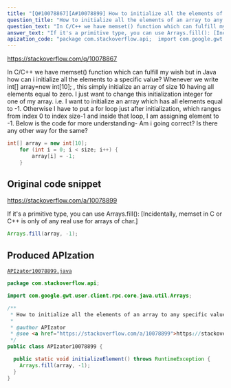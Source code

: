 ```yaml
---
title: "[Q#10078867][A#10078899] How to initialize all the elements of an array to any specific value in java"
question_title: "How to initialize all the elements of an array to any specific value in java"
question_text: "In C/C++ we have memset() function which can fulfill my wish but in Java how can i initialize all the elements to a specific value? Whenever we write int[] array=new int[10]; , this simply initialize an array of size 10 having all elements equal to zero. I just want to change this initialization integer for one of my array. i.e. I want to initialize an array which has all elements equal to -1. Otherwise I have to put a for loop just after initialization, which ranges from index 0 to index size-1 and inside that loop, I am assigning element to -1. Below is the code for more understanding- Am i going correct? Is there any other way for the same?"
answer_text: "If it's a primitive type, you can use Arrays.fill(): [Incidentally, memset in C or C++ is only of any real use for arrays of char.]"
apization_code: "package com.stackoverflow.api;  import com.google.gwt.user.client.rpc.core.java.util.Arrays;  /**  * How to initialize all the elements of an array to any specific value in java  *  * @author APIzator  * @see <a href=\"https://stackoverflow.com/a/10078899\">https://stackoverflow.com/a/10078899</a>  */ public class APIzator10078899 {    public static void initializeElement() throws RuntimeException {     Arrays.fill(array, -1);   } }"
---
```


https://stackoverflow.com/q/10078867

In C/C++ we have memset() function which can fulfill my wish but in Java how can i initialize all the elements to a specific value? Whenever we write int[] array=new int[10]; , this simply initialize an array of size 10 having all elements equal to zero. I just want to change this initialization integer for one of my array. i.e. I want to initialize an array which has all elements equal to -1. Otherwise I have to put a for loop just after initialization, which ranges from index 0 to index size-1 and inside that loop, I am assigning element to -1. Below is the code for more understanding-
Am i going correct? Is there any other way for the same?


```java
int[] array = new int[10];
    for (int i = 0; i < size; i++) {
        array[i] = -1;
    }
```


## Original code snippet

https://stackoverflow.com/a/10078899

If it&#x27;s a primitive type, you can use Arrays.fill():
[Incidentally, memset in C or C++ is only of any real use for arrays of char.]

```java
Arrays.fill(array, -1);
```

## Produced APIzation

[`APIzator10078899.java`](https://github.com/pasqualesalza/apization-temp-data/raw/master/apizations/java/APIzator10078899.java)

```java
package com.stackoverflow.api;

import com.google.gwt.user.client.rpc.core.java.util.Arrays;

/**
 * How to initialize all the elements of an array to any specific value in java
 *
 * @author APIzator
 * @see <a href="https://stackoverflow.com/a/10078899">https://stackoverflow.com/a/10078899</a>
 */
public class APIzator10078899 {

  public static void initializeElement() throws RuntimeException {
    Arrays.fill(array, -1);
  }
}

```